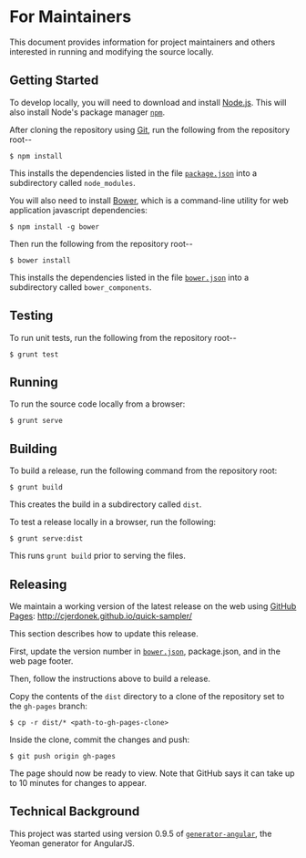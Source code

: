 For Maintainers
===============

This document provides information for project maintainers and others
interested in running and modifying the source locally.


Getting Started
---------------

To develop locally, you will need to download and install [Node.js][node-js].
This will also install Node's package manager [`npm`][npm].

After cloning the repository using [Git][git], run the following from the
repository root--

    $ npm install

This installs the dependencies listed in the file
[`package.json`](package.json) into a subdirectory called `node_modules`.

You will also need to install [Bower][bower], which is a command-line
utility for web application javascript dependencies:

    $ npm install -g bower

Then run the following from the repository root--

    $ bower install

This installs the dependencies listed in the file [`bower.json`](bower.json)
into a subdirectory called `bower_components`.


Testing
-------

To run unit tests, run the following from the repository root--

    $ grunt test


Running
-------

To run the source code locally from a browser:

    $ grunt serve


Building
--------

To build a release, run the following command from the repository root:

    $ grunt build

This creates the build in a subdirectory called `dist`.

To test a release locally in a browser, run the following:

    $ grunt serve:dist

This runs `grunt build` prior to serving the files.


Releasing
---------

We maintain a working version of the latest release on the web using
[GitHub Pages][github-pages]: http://cjerdonek.github.io/quick-sampler/

This section describes how to update this release.

First, update the version number in
[`bower.json`](../bower.json), package.json, and in the web page footer.

Then, follow the instructions above to build a release.

Copy the contents of the `dist` directory to a clone of the repository
set to the `gh-pages` branch:

    $ cp -r dist/* <path-to-gh-pages-clone>

Inside the clone, commit the changes and push:

    $ git push origin gh-pages

The page should now be ready to view.  Note that GitHub says it can take
up to 10 minutes for changes to appear.


Technical Background
--------------------

This project was started using version 0.9.5 of
[`generator-angular`](https://github.com/yeoman/generator-angular),
the Yeoman generator for AngularJS.


[bower]: http://bower.io/
[git]: http://git-scm.com/
[github-pages]: https://help.github.com/categories/20/articles
[node-js]: http://nodejs.org/
[npm]: https://www.npmjs.org/
